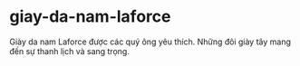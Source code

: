 # giay-da-nam-laforce
Giày da nam Laforce được các quý ông yêu thích. Những đôi giày tây mang đến sự thanh lịch và sang trọng.
